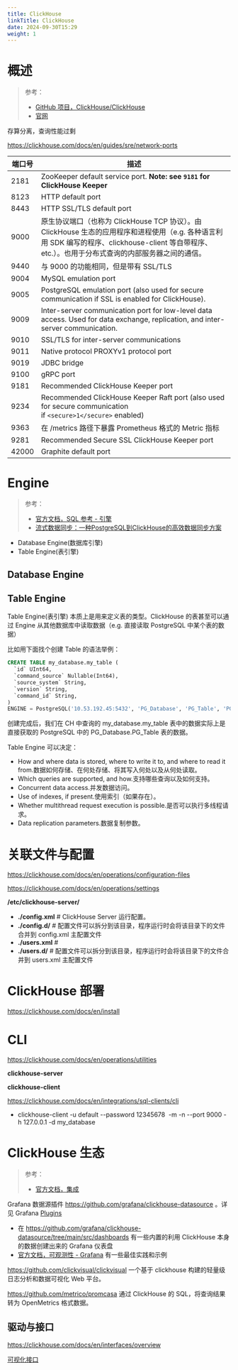 ```yaml
---
title: ClickHouse
linkTitle: ClickHouse
date: 2024-09-30T15:29
weight: 1
---
```


# 概述

> 参考：
>
> - [GitHub 项目，ClickHouse/ClickHouse](https://github.com/ClickHouse/ClickHouse)
> - [官网](https://clickhouse.com/)

存算分离，查询性能过剩

https://clickhouse.com/docs/en/guides/sre/network-ports

| 端口号   | 描述                                                                                                                               |
| ----- | -------------------------------------------------------------------------------------------------------------------------------- |
| 2181  | ZooKeeper default service port. **Note: see `9181` for ClickHouse Keeper**                                                       |
| 8123  | HTTP default port                                                                                                                |
| 8443  | HTTP SSL/TLS default port                                                                                                        |
| 9000  | 原生协议端口（也称为 ClickHouse TCP 协议）。由 ClickHouse 生态的应用程序和进程使用（e.g. 各种语言利用 SDK 编写的程序、clickhouse-client 等自带程序、etc.）。也用于分布式查询的内部服务器之间的通信。 |
| 9440  | 与 9000 的功能相同，但是带有 SSL/TLS                                                                                                        |
| 9004  | MySQL emulation port                                                                                                             |
| 9005  | PostgreSQL emulation port (also used for secure communication if SSL is enabled for ClickHouse).                                 |
| 9009  | Inter-server communication port for low-level data access. Used for data exchange, replication, and inter-server communication.  |
| 9010  | SSL/TLS for inter-server communications                                                                                          |
| 9011  | Native protocol PROXYv1 protocol port                                                                                            |
| 9019  | JDBC bridge                                                                                                                      |
| 9100  | gRPC port                                                                                                                        |
| 9181  | Recommended ClickHouse Keeper port                                                                                               |
| 9234  | Recommended ClickHouse Keeper Raft port (also used for secure communication if `<secure>1</secure>` enabled)                     |
| 9363  | 在 /metrics 路径下暴露 Prometheus 格式的 Metric 指标                                                                                        |
| 9281  | Recommended Secure SSL ClickHouse Keeper port                                                                                    |
| 42000 | Graphite default port                                                                                                            |

# Engine

> 参考：
>
> - [官方文档，SQL 参考 - 引擎](https://clickhouse.com/docs/en/engines)
> - [流式数据同步：一种PostgreSQL到ClickHouse的高效数据同步方案](https://juejin.cn/post/7375275474006016011)

- Database Engine(数据库引擎)
- Table Engine(表引擎)

## Database Engine


## Table Engine

Table Engine(表引擎) 本质上是用来定义表的类型。ClickHouse 的表甚至可以通过 Engine 从其他数据库中读取数据（e.g. 直接读取 PostgreSQL 中某个表的数据）

比如用下面找个创建 Table 的语法举例：

```sql
CREATE TABLE my_database.my_table (
  `id` UInt64,
  `command_source` Nullable(Int64),
  `source_system` String,
  `version` String,
  `command_id` String,
)
ENGINE = PostgreSQL('10.53.192.45:5432', 'PG_Database', 'PG_Table', 'PG_Username', 'PG_Password', 'CH_ClusterName')
```

创建完成后，我们在 CH 中查询的 my_database.my_table 表中的数据实际上是直接获取的 PostgreSQL 中的 PG_Database.PG_Table 表的数据。

Table Engine 可以决定：

- How and where data is stored, where to write it to, and where to read it from.数据如何存储、在何处存储、将其写入何处以及从何处读取。
- Which queries are supported, and how.支持哪些查询以及如何支持。
- Concurrent data access.并发数据访问。
- Use of indexes, if present.使用索引（如果存在）。
- Whether multithread request execution is possible.是否可以执行多线程请求。
- Data replication parameters.数据复制参数。

# 关联文件与配置

https://clickhouse.com/docs/en/operations/configuration-files

https://clickhouse.com/docs/en/operations/settings

**/etc/clickhouse-server/**

- **./config.xml** # ClickHouse Server 运行配置。
- **./config.d/** # 配置文件可以拆分到该目录，程序运行时会将该目录下的文件合并到 config.xml 主配置文件
- **./users.xml** #
- **./users.d/** # 配置文件可以拆分到该目录，程序运行时会将该目录下的文件合并到 users.xml 主配置文件

# ClickHouse 部署

https://clickhouse.com/docs/en/install

# CLI

https://clickhouse.com/docs/en/operations/utilities

**clickhouse-server**

**clickhouse-client**

https://clickhouse.com/docs/en/integrations/sql-clients/cli

- clickhouse-client -u default --password 12345678  -m -n --port 9000 -h 127.0.0.1 -d my_database

# ClickHouse 生态

> 参考：
>
> - [官方文档，集成](https://clickhouse.com/docs/en/integrations)

Grafana 数据源插件 https://github.com/grafana/clickhouse-datasource 。详见 Grafana [Plugins](/docs/6.可观测性/Grafana/Plugins.md)

- 在 https://github.com/grafana/clickhouse-datasource/tree/main/src/dashboards 有一些内置的利用 ClickHouse 本身的数据创建出来的 Grafana 仪表盘
- [官方文档，可观测性 - Grafana](https://clickhouse.com/docs/en/observability/grafana) 有一些最佳实践和示例

https://github.com/clickvisual/clickvisual 一个基于 clickhouse 构建的轻量级日志分析和数据可视化 Web 平台。

https://github.com/metrico/promcasa 通过 ClickHouse 的 SQL，将查询结果转为 OpenMetrics 格式数据。

## 驱动与接口

https://clickhouse.com/docs/en/interfaces/overview

[可视化接口](https://clickhouse.com/docs/en/interfaces/third-party/gui)

